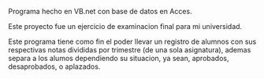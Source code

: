 
Programa hecho en VB.net con base de datos en Acces.

Este proyecto fue un ejercicio de examinacion final para mi universidad.

Este programa tiene como fin el poder llevar un registro de alumnos con sus respectivas notas divididas por trimestre (de una sola asignatura), ademas separa a los alumos dependiendo su situacion, ya sean, aprobados, desaprobados, o aplazados.
